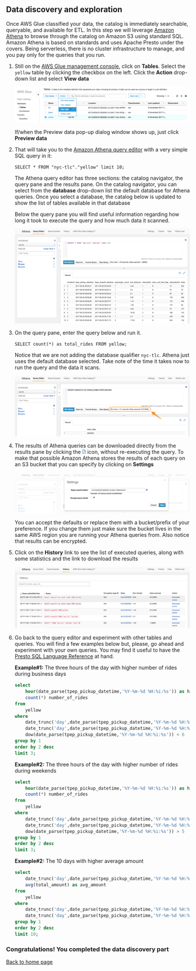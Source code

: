 ## Data discovery and exploration

Once AWS Glue classified your data, the catalog is immediately searchable, queryable, and available for ETL. 
In this step we will leverage [Amazon Athena](https://aws.amazon.com/athena/) to browse through the catalog on Amazon S3 using standard SQL. Amazon Athena is based on standards and uses Apache Presto under the covers. Being serverless, there is no cluster infrastructure to manage, and you pay only for the queries that you run.

1. Still on the [AWS Glue management console](https://console.aws.amazon.com/glue/home), click on **Tables**. Select the `yellow` table by clicking the checkbox on the left. Click the **Action** drop-down list and select **View data**

	![View table data](images/06-glue-view-data.png)
	
	If/when the Preview data pop-up dialog window shows up, just click **Preview data**

1. That will take you to the [Amazon Athena query editor](https://console.aws.amazon.com/athena/home) with a very simple SQL query in it:

	```
	SELECT * FROM "nyc-tlc"."yellow" limit 10;
	```
	The Athena query editor has three sections: the catalog navigator, the query pane and the results pane.
	On the catalog navigator, you can select from the **database** drop-down list the default database for Athena queries. Once you select a database, the catalog below is updated to show the list of tables available in that database
	
	Below the query pane you will find useful information regarding how long it took to execute the query and how much data it scanned.

	![Athena query editor](images/07-athena-view-data.png)

1. On the query pane, enter the query below and run it.

	```
	SELECT count(*) as total_rides FROM yellow;
	```

	Notice that we are not adding the database qualifier `nyc-tlc`. Athena just uses the default database selected.
	Take note of the time it takes now to run the query and the data it scans. 

	![Athena select count CSV](images/08-athena-select-count-csv.png)

1. The results of Athena queries can be downloaded directly from the results pane by clicking the <img src=images/09-athena-download-icon.png width=10px> icon, without re-executing the query. To make that possible Amazon Athena stores the results of each query on an S3 bucket that you can specify by clicking on **Settings**

	![Athena settings](images/10-athena-settings.png)
	
	You can accept the defaults or replace them with a bucket/prefix of your preference. If you change them just make sure the bucket lives in the same AWS region you are running your Athena queries from. Also notice that results can be encrypted.
	
1. Click on the **History** link to see the list of executed queries, along with some statistics and the link to download the results
 
	![Athena query editor](images/11-athena-history.png)
	
1. Go back to the query editor and experiment with other tables and queries. You will find a few examples below but, please, go ahead and experiment with your own queries. You may find it useful to have the [Presto SQL Language Reference](https://prestodb.io/docs/current/) at hand.

	**Example#1:** The three hours of the day with higher number of rides during business days
	
	```sql
	select 
		hour(date_parse(tpep_pickup_datetime,'%Y-%m-%d %H:%i:%s')) as hour_of_day,
		count(*) number_of_rides
	from 
		yellow
	where 
		date_trunc('day',date_parse(tpep_pickup_datetime,'%Y-%m-%d %H:%i:%s')) < date('2018-01-01') and
		date_trunc('day',date_parse(tpep_pickup_datetime,'%Y-%m-%d %H:%i:%s')) > date('2017-10-30') and
		dow(date_parse(tpep_pickup_datetime,'%Y-%m-%d %H:%i:%s')) < 6
	group by 1
	order by 2 desc
	limit 3;
	```
	
	**Example#2:** The three hours of the day with higher number of rides during weekends
	
	```sql
	select 
		hour(date_parse(tpep_pickup_datetime,'%Y-%m-%d %H:%i:%s')) as hour_of_day,
		count(*) number_of_rides
	from 
		yellow
	where 
		date_trunc('day',date_parse(tpep_pickup_datetime,'%Y-%m-%d %H:%i:%s')) < date('2018-01-01') and
		date_trunc('day',date_parse(tpep_pickup_datetime,'%Y-%m-%d %H:%i:%s')) > date('2017-10-30') and
		dow(date_parse(tpep_pickup_datetime,'%Y-%m-%d %H:%i:%s')) > 5
	group by 1
	order by 2 desc
	limit 3;
	```

	**Example#2:** The 10 days with higher average amount

	```sql
	select 
		date_trunc('day',date_parse(tpep_pickup_datetime,'%Y-%m-%d %H:%i:%s')) as date,
		avg(total_amount) as avg_amount
	from 
		yellow
	where 
		date_trunc('day',date_parse(tpep_pickup_datetime,'%Y-%m-%d %H:%i:%s')) < date('2018-01-01') and
		date_trunc('day',date_parse(tpep_pickup_datetime,'%Y-%m-%d %H:%i:%s')) > date('2017-10-30')
	group by 1
	order by 2 desc
	limit 10;
	```


### Congratulations! You completed the data discovery part

[Back to home page](README.md)
